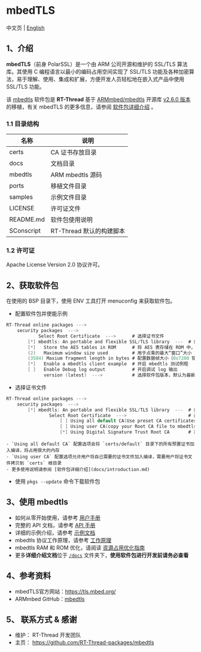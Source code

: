 # mbedTLS

中文页 | [English](README.md)

## 1、介绍 

**mbedTLS**（前身 PolarSSL）是一个由 ARM 公司开源和维护的 SSL/TLS 算法库。其使用 C 编程语言以最小的编码占用空间实现了 SSL/TLS 功能及各种加密算法，易于理解、使用、集成和扩展，方便开发人员轻松地在嵌入式产品中使用 SSL/TLS 功能。

该 [mbedtls](https://github.com/RT-Thread-packages/mbedtls) 软件包是 **RT-Thread** 基于 [ARMmbed/mbedtls](https://github.com/ARMmbed/mbedtls/) 开源库 [v2.6.0 版本](https://github.com/ARMmbed/mbedtls/tree/72ea31b026e1fc61b01662474aa5125817b968bc)的移植，有关 mbedTLS 的更多信息，请参阅 [软件包详细介绍](docs/introduction.md) 。

### 1.1 目录结构

| 名称            | 说明 |
| ----            | ---- |
| certs           | CA 证书存放目录 |
| docs            | 文档目录 |
| mbedtls         | ARM mbedtls 源码 |
| ports           | 移植文件目录 |
| samples         | 示例文件目录 |
| LICENSE         | 许可证文件 |
| README.md       | 软件包使用说明 |
| SConscript      | RT-Thread 默认的构建脚本 |

### 1.2 许可证

Apache License Version 2.0 协议许可。

## 2、获取软件包

在使用的 BSP 目录下，使用 ENV 工具打开 menuconfig 来获取软件包。

- 配置软件包并使能示例

```c
RT-Thread online packages --->
    security packages  --->
            Select Root Certificate  --->      # 选择证书文件
        [*] mbedtls: An portable and flexible SSL/TLS library  ---  # 打开 mbedtls 软件包
        [*]   Store the AES tables in ROM      # 将 AES 表存储在 ROM 中，优化内存占用
        (2)   Maximum window size used         # 用于点乘的最大“窗口”大小（2-7，该值越小内存占用也越小）
        (3584) Maxium fragment length in bytes # 配置数据帧大小（0x7200 错误可尝试增加该大小）
        [*]   Enable a mbedtls client example  # 开启 mbedtls 测试例程
        [ ]   Enable Debug log output          # 开启调试 log 输出
              version (latest)  --->           # 选择软件包版本，默认为最新版本
```

- 选择证书文件

```c
RT-Thread online packages --->
    security packages  --->
        [*] mbedtls: An portable and flexible SSL/TLS library  ---  # 打开 mbedtls 软件包
                Select Root Certificate  --->                       # 选择证书文件
                    [ ] Using all default CA(Use preset CA certificates. Take up more memory)
                    [ ] Using user CA(copy your Root CA file to mbedtls package "certs" directory)
                    [*] Using Digital Signature Trust Root CA       # 测试例程需要使用的证书
```

    - `Using all default CA` 配置选项会将 `certs/default` 目录下的所有预置证书加入编译，将占用很大的内存
    - `Using user CA` 配置选项允许用户将自己需要的证书文件加入编译，需要用户将证书文件拷贝到 `certs` 根目录
    - 更多使用说明请参阅 [软件包详细介绍](docs/introduction.md)

- 使用 `pkgs --update` 命令下载软件包

## 3、使用 mbedtls

- 如何从零开始使用，请参考 [用户手册](docs/user-guide.md)
- 完整的 API 文档，请参考 [API 手册](docs/api.md)
- 详细的示例介绍，请参考 [示例文档](docs/samples.md) 
- mbedtls 协议工作原理，请参考 [工作原理](docs/principle.md) 
- mbedtls RAM 和 ROM 优化，请阅读 [资源占用优化指南](docs/footprint-optimization-guide.md)
- 更多**详细介绍文档**位于 [`/docs`](/docs) 文件夹下，**使用软件包进行开发前请务必查看**

## 4、参考资料

- mbedTLS官方网站：https://tls.mbed.org/
- ARMmbed GitHub：[mbedtls](https://github.com/ARMmbed/mbedtls/tree/72ea31b026e1fc61b01662474aa5125817b968bc)

## 5、 联系方式 & 感谢

- 维护： RT-Thread 开发团队
- 主页： https://github.com/RT-Thread-packages/mbedtls

